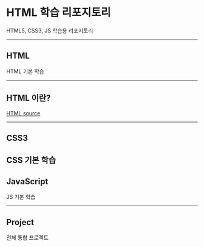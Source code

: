 # HTML 학습 리포지토리
HTML5, CSS3, JS 학습용 리포지토리 

-------------------------------

## HTML
HTML 기본 학습 

-------------------------------

## HTML 이란?
[HTML source](https://github.com/BlancBunny/StudyHtml/tree/main/01_HTML)

-------------------------------

## CSS3 
CSS 기본 학습
-------------------------------

## JavaScript
JS 기본 학습

-------------------------------

## Project
전체 통합 프로젝트

